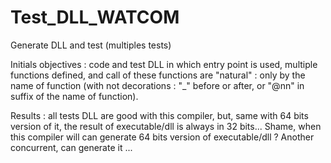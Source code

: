 # Test_DLL_WATCOM
Generate DLL and test (multiples tests)

Initials objectives : code and test DLL in which entry point is used, multiple functions defined, and call of these functions are "natural" : only by the name 
of function (with not decorations : "_" before or after, or "@nn" in suffix of the name of function).

Results : all tests DLL are good with this compiler, but, same with 64 bits version of it, the result of executable/dll is always in 32 bits... 
        Shame, when this compiler will can generate 64 bits version of executable/dll ? Another concurrent, can generate it ...
